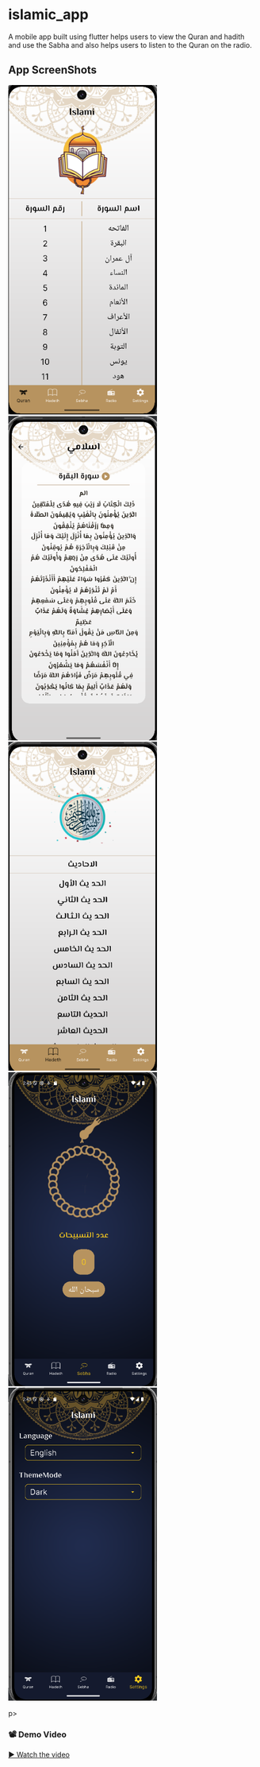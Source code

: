 # islamic_app
A mobile app built using flutter helps users to view the Quran and hadith and use the Sabha and also
helps users to listen to the Quran on the radio.


## App ScreenShots
<p>
<img src="assets/screenShots/1.png"  width="300">
<img src="assets/screenShots/2.png" alt="App Screenshots" width="300">
<img src="assets/screenShots/3.png" alt="App Screenshots" width="300">
<img src="assets/screenShots/4.png" alt="App Screenshots" width="300">
<img src="assets/screenShots/5.png" alt="App Screenshots" width="300">
</p>p>




### 📽️ Demo Video

[▶️ Watch the video](https://drive.google.com/file/d/1ihWg0knvlLfIihl6clGPXDBk7NcnGPmg/view?usp=drive_link)

